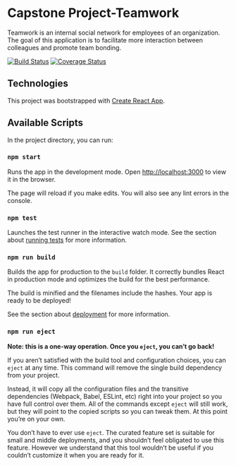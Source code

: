 # Capstone Project-Teamwork

Teamwork is an internal social network for employees of an organization. The goal of this application is to facilitate more interaction between colleagues and promote team bonding.

[![Build Status](https://travis-ci.com/OwenKelvin/capstone-project-dev-training_with-andela-frontend.svg?branch=develop)](https://travis-ci.com/OwenKelvin/capstone-project-dev-training_with-andela-frontend) [![Coverage Status](https://coveralls.io/repos/github/OwenKelvin/capstone-project-dev-training_with-andela-frontend/badge.svg?branch=ch-add-coveralls-%23169722236)](https://coveralls.io/github/OwenKelvin/capstone-project-dev-training_with-andela-frontend?branch=ch-add-coveralls-%23169722236)

## Technologies

This project was bootstrapped with [Create React App](https://github.com/facebook/create-react-app).

## Available Scripts

In the project directory, you can run:

### `npm start`

Runs the app in the development mode.
Open [http://localhost:3000](http://localhost:3000) to view it in the browser.

The page will reload if you make edits.
You will also see any lint errors in the console.

### `npm test`

Launches the test runner in the interactive watch mode.
See the section about [running tests](https://facebook.github.io/create-react-app/docs/running-tests) for more information.

### `npm run build`

Builds the app for production to the `build` folder.
It correctly bundles React in production mode and optimizes the build for the best performance.

The build is minified and the filenames include the hashes.
Your app is ready to be deployed!

See the section about [deployment](https://facebook.github.io/create-react-app/docs/deployment) for more information.

### `npm run eject`

**Note: this is a one-way operation. Once you `eject`, you can’t go back!**

If you aren’t satisfied with the build tool and configuration choices, you can `eject` at any time. This command will remove the single build dependency from your project.

Instead, it will copy all the configuration files and the transitive dependencies (Webpack, Babel, ESLint, etc) right into your project so you have full control over them. All of the commands except `eject` will still work, but they will point to the copied scripts so you can tweak them. At this point you’re on your own.

You don’t have to ever use `eject`. The curated feature set is suitable for small and middle deployments, and you shouldn’t feel obligated to use this feature. However we understand that this tool wouldn’t be useful if you couldn’t customize it when you are ready for it.
